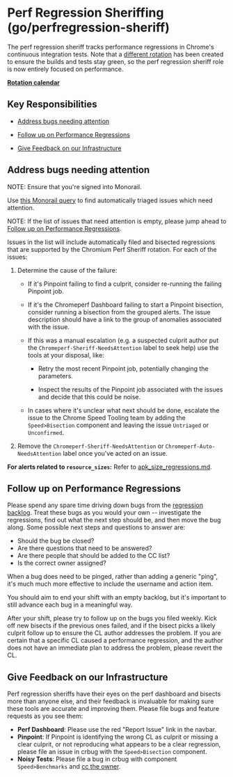 # Perf Regression Sheriffing (go/perfregression-sheriff)

The perf regression sheriff tracks performance regressions in Chrome's
continuous integration tests. Note that a [different
rotation](perf_bot_sheriffing.md) has been created to ensure the builds and
tests stay green, so the perf regression sheriff role is now entirely focused
on performance.

**[Rotation calendar](https://calendar.google.com/calendar/embed?src=google.com_2fpmo740pd1unrui9d7cgpbg2k%40group.calendar.google.com)**

## Key Responsibilities

* [Address bugs needing attention](#Address-bugs-needing-attention)

* [Follow up on Performance Regressions](#Follow-up-on-Performance-Regressions)

* [Give Feedback on our Infrastructure](#Give-Feedback-on-our-Infrastructure)

## Address bugs needing attention

NOTE: Ensure that you're signed into Monorail.

Use [this Monorail query](https://bugs.chromium.org/p/chromium/issues/list?sort=modified&q=label%3AChromeperf-Sheriff-NeedsAttention%2CChromeperf-Auto-NeedsAttention%20-has%3Aowner&can=2)
to find automatically triaged issues which need attention.

NOTE: If the list of issues that need attention is empty, please jump ahead to
[Follow up on Performance Regressions](#Follow-up-on-Performance-Regressions).

Issues in the list will include automatically filed and bisected regressions
that are supported by the Chromium Perf Sheriff rotation. For each of the
issues:

1. Determine the cause of the failure:

   * If it's Pinpoint failing to find a culprit, consider re-running the
     failing Pinpoint job.

   * If it's the Chromeperf Dashboard failing to start a Pinpoint bisection,
     consider running a bisection from the grouped alerts. The issue
     description should have a link to the group of anomalies associated with
     the issue.

   * If this was a manual escalation (e.g. a suspected culprit author put the
     `Chromeperf-Sheriff-NeedsAttention` label to seek help) use the tools at
     your disposal, like:

     * Retry the most recent Pinpoint job, potentially changing the parameters.

     * Inspect the results of the Pinpoint job associated with the issues and
       decide that this could be noise.

   * In cases where it's unclear what next should be done, escalate the issue
     to the Chrome Speed Tooling team by adding the `Speed>Bisection` component
     and leaving the issue `Untriaged` or `Unconfirmed`.

2. Remove the `Chromeperf-Sheriff-NeedsAttention` or
   `Chromeperf-Auto-NeedsAttention` label once you've acted on an issue.

**For alerts related to `resource_sizes`:** Refer to
 [apk_size_regressions.md](apk_size_regressions.md).

## Follow up on Performance Regressions

Please spend any spare time driving down bugs from the [regression
backlog](https://bugs.chromium.org/p/chromium/issues/list?can=2&q=Performance%3DSheriff+Type%3ABug+modified-before%3Atoday-6&sort=-modified).
Treat these bugs as you would your own -- investigate the regressions, find out
what the next step should be, and then move the bug along. Some possible next steps
and questions to answer are:

* Should the bug be closed?
* Are there questions that need to be answered?
* Are there people that should be added to the CC list?
* Is the correct owner assigned?

When a bug does need to be pinged, rather than adding a generic "ping", it's
much much more effective to include the username and action item.

You should aim to end your shift with an empty backlog, but it's important to
still advance each bug in a meaningful way.

After your shift, please try to follow up on the bugs you filed weekly. Kick off
new bisects if the previous ones failed, and if the bisect picks a likely
culprit follow up to ensure the CL author addresses the problem. If you are
certain that a specific CL caused a performance regression, and the author does
not have an immediate plan to address the problem, please revert the CL.

## Give Feedback on our Infrastructure

Perf regression sheriffs have their eyes on the perf dashboard and bisects
more than anyone else, and their feedback is invaluable for making sure these
tools are accurate and improving them. Please file bugs and feature requests
as you see them:

* **Perf Dashboard**: Please use the red "Report Issue" link in the navbar.
* **Pinpoint**: If Pinpoint is identifying the wrong CL as culprit
  or missing a clear culprit, or not reproducing what appears to be a clear
  regression, please file an issue in crbug with the `Speed>Bisection`
  component.
* **Noisy Tests**: Please file a bug in crbug with component `Speed>Benchmarks`
  and [cc the owner](http://go/perf-owners).
